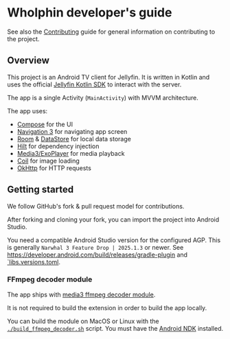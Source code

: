 # Wholphin developer's guide

See also the [Contributing](CONTRIBUTING.md) guide for general information on contributing to the project.

##  Overview

This project is an Android TV client for Jellyfin. It is written in Kotlin and uses the official [Jellyfin Kotlin SDK](https://github.com/jellyfin/jellyfin-sdk-kotlin) to interact with the server.

The app is a single Activity (`MainActivity`) with MVVM architecture.

The app uses:
* [Compose](https://developer.android.com/jetpack/compose) for the UI
* [Navigation 3](https://developer.android.com/guide/navigation/navigation-3) for navigating app screen
* [Room](https://developer.android.com/training/data-storage/room) & [DataStore](https://developer.android.com/topic/libraries/architecture/datastore) for local data storage
* [Hilt](https://developer.android.com/training/dependency-injection/hilt-android) for dependency injection
* [Media3/ExoPlayer](https://developer.android.com/media/media3/exoplayer) for media playback
* [Coil](https://coil-kt.github.io/coil/) for image loading
* [OkHttp](https://square.github.io/okhttp/) for HTTP requests

## Getting started

We follow GitHub's fork & pull request model for contributions.

After forking and cloning your fork, you can import the project into Android Studio.

You need a compatible Android Studio version for the configured AGP. This is generally `Narwhal 3 Feature Drop | 2025.1.3` or newer. See https://developer.android.com/build/releases/gradle-plugin and [`libs.versions.toml](./gradle/libs.versions.toml).

### FFmpeg decoder module

The app ships with [media3 ffmpeg decoder module](https://github.com/androidx/media/blob/release/libraries/decoder_ffmpeg/README.md).

It is not required to build the extension in order to build the app locally.

You can build the module on MacOS or Linux with the [`./build_ffmpeg_decoder.sh`](./build_ffmpeg_decoder.sh) script. You must have the [Android NDK](https://developer.android.com/ndk) installed.

